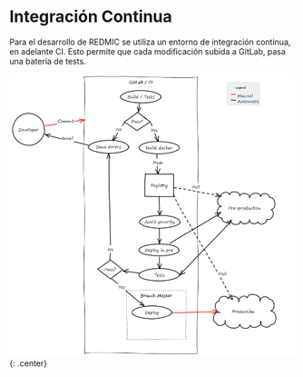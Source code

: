 # Integración Continua
Para el desarrollo de REDMIC se utiliza un entorno de integración continua, en adelante CI. Esto permite que cada modificación subida a GitLab, pasa una batería de tests.

![](images/CD.png){: .center}